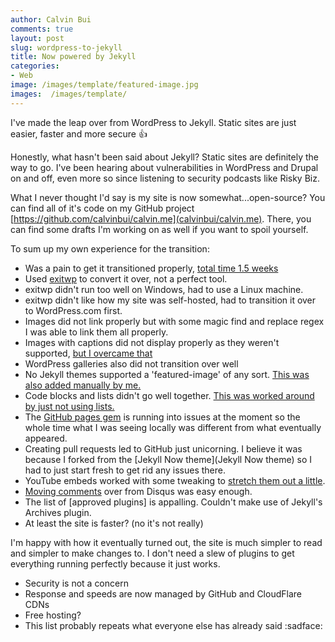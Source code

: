 ```yaml
---
author: Calvin Bui
comments: true
layout: post
slug: wordpress-to-jekyll
title: Now powered by Jekyll
categories:
- Web
image: /images/template/featured-image.jpg
images:  /images/template/
---
```


I've made the leap over from WordPress to Jekyll. Static sites are just easier, faster and more secure :thumbsup:

<!-- more -->

Honestly, what hasn't been said about Jekyll? Static sites are definitely the way to go. I've been hearing about vulnerabilities in WordPress and Drupal on and off, even more so since listening to security podcasts like Risky Biz.

What I never thought I'd say is my site is now somewhat...open-source? You can find all of it's code on my GitHub project [https://github.com/calvinbui/calvin.me](calvinbui/calvin.me). There, you can find some drafts I'm working on as well if you want to spoil yourself.

To sum up my own experience for the transition:

* Was a pain to get it transitioned properly, [total time 1.5 weeks](https://github.com/calvinbui/calvin.me/graphs/commit-activity)
* Used [exitwp](https://github.com/thomasf/exitwp) to convert it over, not a perfect tool.
* exitwp didn't run too well on Windows, had to use a Linux machine.
* exitwp didn't like how my site was self-hosted, had to transition it over to WordPress.com first.
* Images did not link properly but with some magic find and replace regex I was able to link them all properly.
* Images with captions did not display properly as they weren't supported, [but I overcame that](https://github.com/calvinbui/calvin.me/commits/master/_includes/caption.html)
* WordPress galleries also did not transition over well
* No Jekyll themes supported a 'featured-image' of any sort. [This was also added manually by me.](https://github.com/calvinbui/calvin.me/commit/0d674dc8ac464c9e648d29ddbc69412f1db12651)
* Code blocks and lists didn't go well together. [This was worked around by just not using lists.](https://github.com/calvinbui/calvin.me/commit/72755d82330af82a411cf3bbd6d117d1514c5d5f)
* The [GitHub pages gem](https://github.com/github/pages-gem) is running into issues at the moment so the whole time what I was seeing locally was different from what eventually appeared.
* Creating pull requests led to GitHub just unicorning. I believe it was because I forked from the [Jekyll Now theme](Jekyll Now theme) so I had to just start fresh to get rid any issues there.
* YouTube embeds worked with some tweaking to [stretch them out a little]().
* [Moving comments]() over from Disqus was easy enough.
* The list of [approved plugins] is appalling. Couldn't make use of Jekyll's Archives plugin.
* At least the site is faster? \(no it's not really\)

I'm happy with how it eventually turned out, the site is much simpler to read and simpler to make changes to. I don't need a slew of plugins to get everything running perfectly because it just works.

* Security is not a concern
* Response and speeds are now managed by GitHub and CloudFlare CDNs
* Free hosting?
* This list probably repeats what everyone else has already said :sadface: 
